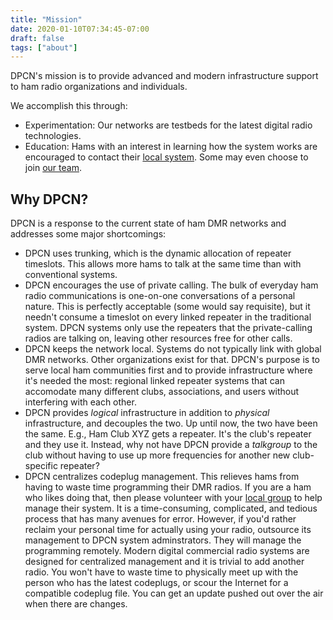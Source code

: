 ```yaml
---
title: "Mission"
date: 2020-01-10T07:34:45-07:00
draft: false
tags: ["about"]
---
```


DPCN's mission is to provide advanced and modern infrastructure support to ham radio organizations and individuals.

<!--more-->

We accomplish this through:

* Experimentation: Our networks are testbeds for the latest digital radio technologies.
* Education: Hams with an interest in learning how the system works are encouraged to contact their [local system](/system). Some may even choose to join [our team](/about/team).

## Why DPCN?

DPCN is a response to the current state of ham DMR networks and addresses some major shortcomings:

* DPCN uses trunking, which is the dynamic allocation of repeater timeslots. This allows more hams to talk at the same time than with conventional systems.
* DPCN encourages the use of private calling. The bulk of everyday ham radio communications is one-on-one conversations of a personal nature. This is perfectly acceptable (some would say requisite), but it needn't consume a timeslot on every linked repeater in the traditional system. DPCN systems only use the repeaters that the private-calling radios are talking on, leaving other resources free for other calls.
* DPCN keeps the network local. Systems do not typically link with global DMR networks. Other organizations exist for that. DPCN's purpose is to serve local ham communities first and to provide infrastructure where it's needed the most: regional linked repeater systems that can accomodate many different clubs, associations, and users without interfering with each other.
* DPCN provides *logical* infrastructure in addition to *physical* infrastructure, and decouples the two. Up until now, the two have been the same. E.g., Ham Club XYZ gets a repeater. It's the club's repeater and they use it. Instead, why not have DPCN provide a *talkgroup* to the club without having to use up more frequencies for another new club-specific repeater?
* DPCN centralizes codeplug management. This relieves hams from having to waste time programming their DMR radios. If you are a ham who likes doing that, then please volunteer with your [local group](/system) to help manage their system. It is a time-consuming, complicated, and tedious process that has many avenues for error. However, if you'd rather reclaim your personal time for actually using your radio, outsource its management to DPCN system adminstrators. They will manage the programming remotely. Modern digital commercial radio systems are designed for centralized management and it is trivial to add another radio. You won't have to waste time to physically meet up with the person who has the latest codeplugs, or scour the Internet for a compatible codeplug file. You can get an update pushed out over the air when there are changes.